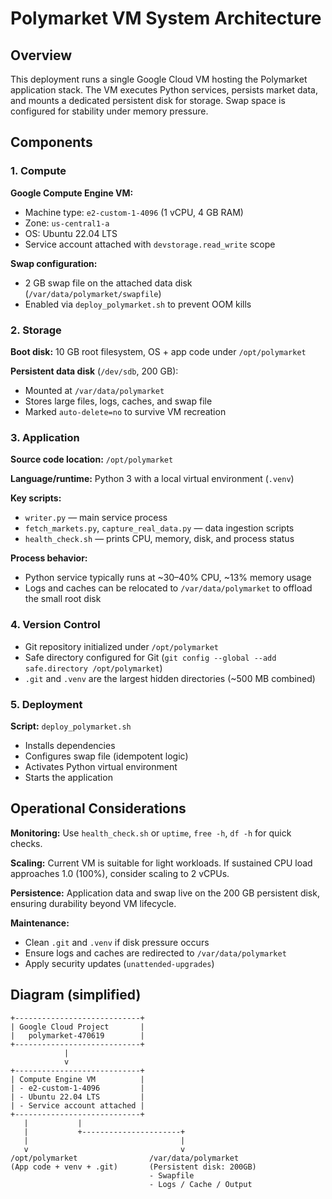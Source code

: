 # Polymarket VM System Architecture

## Overview

This deployment runs a single Google Cloud VM hosting the Polymarket application stack. The VM executes Python services, persists market data, and mounts a dedicated persistent disk for storage. Swap space is configured for stability under memory pressure.

## Components

### 1. Compute

**Google Compute Engine VM:**

- Machine type: `e2-custom-1-4096` (1 vCPU, 4 GB RAM)
- Zone: `us-central1-a`
- OS: Ubuntu 22.04 LTS
- Service account attached with `devstorage.read_write` scope

**Swap configuration:**

- 2 GB swap file on the attached data disk (`/var/data/polymarket/swapfile`)
- Enabled via `deploy_polymarket.sh` to prevent OOM kills

### 2. Storage

**Boot disk:** 10 GB root filesystem, OS + app code under `/opt/polymarket`

**Persistent data disk** (`/dev/sdb`, 200 GB):

- Mounted at `/var/data/polymarket`
- Stores large files, logs, caches, and swap file
- Marked `auto-delete=no` to survive VM recreation

### 3. Application

**Source code location:** `/opt/polymarket`

**Language/runtime:** Python 3 with a local virtual environment (`.venv`)

**Key scripts:**

- `writer.py` — main service process
- `fetch_markets.py`, `capture_real_data.py` — data ingestion scripts
- `health_check.sh` — prints CPU, memory, disk, and process status

**Process behavior:**

- Python service typically runs at ~30–40% CPU, ~13% memory usage
- Logs and caches can be relocated to `/var/data/polymarket` to offload the small root disk

### 4. Version Control

- Git repository initialized under `/opt/polymarket`
- Safe directory configured for Git (`git config --global --add safe.directory /opt/polymarket`)
- `.git` and `.venv` are the largest hidden directories (~500 MB combined)

### 5. Deployment

**Script:** `deploy_polymarket.sh`

- Installs dependencies
- Configures swap file (idempotent logic)
- Activates Python virtual environment
- Starts the application

## Operational Considerations

**Monitoring:** Use `health_check.sh` or `uptime`, `free -h`, `df -h` for quick checks.

**Scaling:** Current VM is suitable for light workloads. If sustained CPU load approaches 1.0 (100%), consider scaling to 2 vCPUs.

**Persistence:** Application data and swap live on the 200 GB persistent disk, ensuring durability beyond VM lifecycle.

**Maintenance:**

- Clean `.git` and `.venv` if disk pressure occurs
- Ensure logs and caches are redirected to `/var/data/polymarket`
- Apply security updates (`unattended-upgrades`)

## Diagram (simplified)

```
+----------------------------+
| Google Cloud Project       |
|   polymarket-470619        |
+----------------------------+
            |
            v
+----------------------------+
| Compute Engine VM          |
| - e2-custom-1-4096         |
| - Ubuntu 22.04 LTS         |
| - Service account attached |
+----------------------------+
   |           |
   |           +----------------------+
   |                                  |
   v                                  v
/opt/polymarket                /var/data/polymarket
(App code + venv + .git)       (Persistent disk: 200GB)
                               - Swapfile
                               - Logs / Cache / Output
